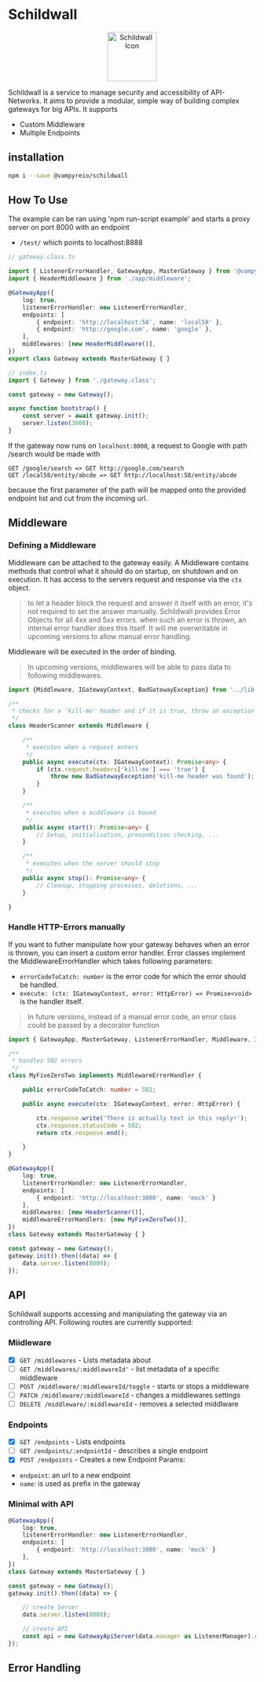 # Schildwall

<p align="center">
  <img height="100px" src="https://user-images.githubusercontent.com/12459210/59879324-b9a78e00-93aa-11e9-8068-06fe50ab6754.png?raw=true" alt="Schildwall Icon"/>
</p>

Schildwall is a service to manage security and accessibility of API-Networks.
It aims to provide a modular, simple way of building complex gateways for big APIs.
It supports

* Custom Middleware
* Multiple Endpoints

## installation
```bash
npm i --save @vampyreio/schildwall
```

## How To Use
The example can be ran using 'npm run-script example' and starts a proxy server on port 8000 with an endpoint

* `/test/` which points to localhost:8888

```typescript
// gateway.class.ts

import { ListenerErrorHandler, GatewayApp, MasterGateway } from '@vampyreio/schildwall';
import { HeaderMiddleware } from './app/middleware';

@GatewayApp({
    log: true,
    listenerErrorHandler: new ListenerErrorHandler,
    endpoints: [
        { endpoint: 'http://localhost:58', name: 'local58' },
        { endpoint: 'http://google.com', name: 'google' },
    ],
    middlewares: [new HeaderMiddleware()],
})
export class Gateway extends MasterGateway { }

// index.ts
import { Gateway } from './gateway.class';

const gateway = new Gateway();

async function bootstrap() {
    const server = await gateway.init();
    server.listen(3000);
}

```

If the gateway now runs on `localhost:8000`, a request to Google with path /search would be made with
```
GET /google/search => GET http://google.com/search
GET /local58/entity/abcde => GET http://localhost:58/entity/abcde
```
because the first parameter of the path will be mapped onto the provided endpoint list and cut from the incoming url.


## Middleware

### Defining a Middleware
Middleware can be attached to the gateway easily. 
A Middleware contains methods that control what it should do on startup, on shutdown and on execution.
It has access to the servers request and response via the `ctx` object. 

> to let a header block the request and answer it itself with an error, it's not required to set the answer manually.
> Schildwall provides Error Objects for all 4xx and 5xx errors. 
> when such an error is thrown, an internal error handler does this itself. 
> It will me overwritable in upcoming versions to allow manual error handling.

Middleware will be executed in the order of binding.

> In upcoming versions, middlewares will be able to pass data to following middlewares.

```typescript
import {Middleware, IGatewayContext, BadGatewayException} from '../lib';

/**
 * checks for a 'kill-me' header and if it is true, throw an exception
 */
class HeaderScanner extends Middleware {

    /**
     * executes when a request enters
     */
    public async execute(ctx: IGatewayContext): Promise<any> {
        if (ctx.request.headers['kill-me'] === 'true') {
            throw new BadGatewayException('kill-me header was found');
        }
    }

    /**
     * executes when a middleware is bound
     */
    public async start(): Promise<any> {
        // Setup, initialisation, precondition checking, ...
    }

    /**
     * executes when the server should stop
     */
    public async stop(): Promise<any> { 
        // Cleanup, stopping processes, deletions, ...
    }

}
```

### Handle HTTP-Errors manually
If you want to futher manipulate how your gateway behaves when an error is thrown, you can insert a custom error handler.
Error classes implement the MiddlewareErrorHandler which takes following parameters:

* `errorCodeToCatch: number` is the error code for which the error should be handled.
* `execute: (ctx: IGatewayContext, error: HttpError) => Promise<void>` is the handler itself.

> In future versions, instead of a manual error code, an error class could be passed by a decorator function

```typescript
import { GatewayApp, MasterGateway, ListenerErrorHandler, Middleware, IGatewayContext, BadGatewayException, MiddlewareErrorHandler, HttpError } from '../lib';

/**
 * handles 502 errors 
 */
class MyFiveZeroTwo implements MiddlewareErrorHandler {

    public errorCodeToCatch: number = 502;

    public async execute(ctx: IGatewayContext, error: HttpError) {

        ctx.response.write('There is actually text in this reply!');
        ctx.response.statusCode = 502;
        return ctx.response.end();

    }
}

@GatewayApp({
    log: true,
    listenerErrorHandler: new ListenerErrorHandler,
    endpoints: [
        { endpoint: 'http://localhost:3000', name: 'mock' }
    ],
    middlewares: [new HeaderScanner()],
    middlewareErrorHandlers: [new MyFiveZeroTwo()],
})
class Gateway extends MasterGateway { }

const gateway = new Gateway();
gateway.init().then((data) => {
    data.server.listen(8000);
});
```

## API
Schildwall supports accessing and manipulating the gateway via an controlling API.
Following routes are currently supported:

### Miidleware
- [x] `GET /middlewares` - Lists metadata about 
- [ ] `GET /middlewares/:middlewareId'` - list metadata of a specific middleware
- [ ] `POST /middleware/:middlewareId/toggle` - starts or stops a middleware
- [ ] `PATCH /middleware/:middlewareId` - changes a middlewares settings
- [ ] `DELETE /middleware/:middlewareId` - removes a selected middlware

### Endpoints
- [x] `GET /endpoints` - Lists endpoints
- [ ] `GET /endpoints/:endpointId` - describes a single endpoint 
- [x] `POST /endpoints` - Creates a new Endpoint
Params:
* `endpoint`: an url to a new endpoint
* `name`: is used as prefix in the gateway

### Minimal with API
``` typescript
@GatewayApp({
    log: true,
    listenerErrorHandler: new ListenerErrorHandler,
    endpoints: [
        { endpoint: 'http://localhost:3000', name: 'mock' }
    ],
})
class Gateway extends MasterGateway { }

const gateway = new Gateway();
gateway.init().then((data) => {

    // create Server
    data.server.listen(8000);

    // create API
    const api = new GatewayApiServer(data.manager as ListenerManager).run(8081);
});
```

## Error Handling